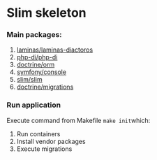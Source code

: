 # Slim skeleton

### Main packages:
1. [laminas/laminas-diactoros](https://docs.laminas.dev/laminas-diactoros/)
2. [php-di/php-di](https://php-di.org/doc/)
3. [doctrine/orm](https://www.doctrine-project.org/projects/doctrine-orm/en/2.8/index.html)
4. [symfony/console](https://symfony.com/doc/current/components/console.html)
5. [slim/slim](https://www.slimframework.com/docs/v4/)
6. [doctrine/migrations](https://www.doctrine-project.org/projects/doctrine-migrations/en/3.4/index.html)

### Run application
<p>Execute command from Makefile <code>make init</code>which:</p>
<ol>
  <li>Run containers</li>
  <li>Install vendor packages</li>
  <li>Execute migrations</li>
</ol>
